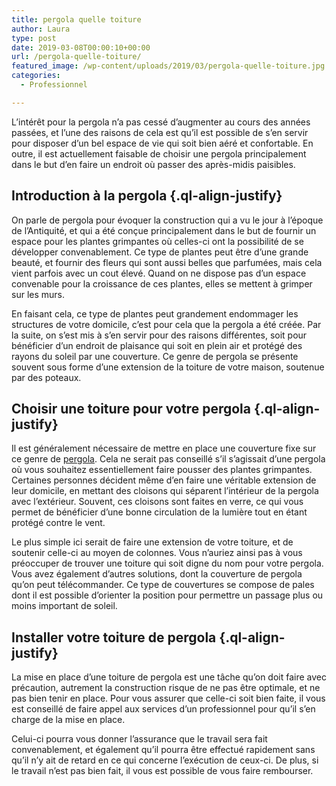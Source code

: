```yaml
---
title: pergola quelle toiture
author: Laura
type: post
date: 2019-03-08T00:00:10+00:00
url: /pergola-quelle-toiture/
featured_image: /wp-content/uploads/2019/03/pergola-quelle-toiture.jpg
categories:
  - Professionnel

---
```

<p class="ql-align-justify">
  L’intérêt pour la pergola n’a pas cessé d’augmenter au cours des années passées, et l’une des raisons de cela est qu’il est possible de s’en servir pour disposer d’un bel espace de vie qui soit bien aéré et confortable. En outre, il est actuellement faisable de choisir une pergola principalement dans le but d’en faire un endroit où passer des après-midis paisibles.
</p>

<p class="ql-align-justify">
</p>

## Introduction à la pergola {.ql-align-justify}

<p class="ql-align-justify">
</p>

<p class="ql-align-justify">
  On parle de pergola pour évoquer la construction qui a vu le jour à l’époque de l’Antiquité, et qui a été conçue principalement dans le but de fournir un espace pour les plantes grimpantes où celles-ci ont la possibilité de se développer convenablement. Ce type de plantes peut être d’une grande beauté, et fournir des fleurs qui sont aussi belles que parfumées, mais cela vient parfois avec un cout élevé. Quand on ne dispose pas d’un espace convenable pour la croissance de ces plantes, elles se mettent à grimper sur les murs.
</p>

<p class="ql-align-justify">
</p>

<p class="ql-align-justify">
  En faisant cela, ce type de plantes peut grandement endommager les structures de votre domicile, c’est pour cela que la pergola a été créée. Par la suite, on s’est mis à s’en servir pour des raisons différentes, soit pour bénéficier d’un endroit de plaisance qui soit en plein air et protégé des rayons du soleil par une couverture. Ce genre de pergola se présente souvent sous forme d’une extension de la toiture de votre maison, soutenue par des poteaux.
</p>

<p class="ql-align-justify">
</p>

## Choisir une toiture pour votre pergola {.ql-align-justify}

<p class="ql-align-justify">
</p>

<p class="ql-align-justify">
  Il est généralement nécessaire de mettre en place une couverture fixe sur ce genre de <a href="https://www.mistermenuiserie.com/pergola.html" target="_blank">pergola</a>. Cela ne serait pas conseillé s’il s’agissait d’une pergola où vous souhaitez essentiellement faire pousser des plantes grimpantes. Certaines personnes décident même d’en faire une véritable extension de leur domicile, en mettant des cloisons qui séparent l’intérieur de la pergola avec l’extérieur. Souvent, ces cloisons sont faites en verre, ce qui vous permet de bénéficier d’une bonne circulation de la lumière tout en étant protégé contre le vent.
</p>

<p class="ql-align-justify">
</p>

<p class="ql-align-justify">
  Le plus simple ici serait de faire une extension de votre toiture, et de soutenir celle-ci au moyen de colonnes. Vous n’auriez ainsi pas à vous préoccuper de trouver une toiture qui soit digne du nom pour votre pergola. Vous avez également d’autres solutions, dont la couverture de pergola qu’on peut télécommander. Ce type de couvertures se compose de pales dont il est possible d’orienter la position pour permettre un passage plus ou moins important de soleil.
</p>

<p class="ql-align-justify">
</p>

## Installer votre toiture de pergola {.ql-align-justify}

<p class="ql-align-justify">
</p>

<p class="ql-align-justify">
  La mise en place d’une toiture de pergola est une tâche qu’on doit faire avec précaution, autrement la construction risque de ne pas être optimale, et ne pas bien tenir en place. Pour vous assurer que celle-ci soit bien faite, il vous est conseillé de faire appel aux services d’un professionnel pour qu’il s’en charge de la mise en place.
</p>

<p class="ql-align-justify">
</p>

<p class="ql-align-justify">
  Celui-ci pourra vous donner l’assurance que le travail sera fait convenablement, et également qu’il pourra être effectué rapidement sans qu’il n’y ait de retard en ce qui concerne l’exécution de ceux-ci. De plus, si le travail n’est pas bien fait, il vous est possible de vous faire rembourser.
</p>